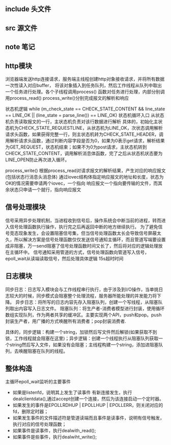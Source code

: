 ## include 头文件 
## src 源文件 
## note 笔记

## http模块
浏览器端发送http连接请求，服务端主线程创建http对象接收请求，并将所有数据一次性读入对应buffer，
将该对象插入到任务队列，然后工作线程从队列中取出一个任务进行处理。各个子线程调用process()
函数对任务进行处理，内部分别调用process_read() process_write()分别完成报文的解析和响应

状态机逻辑
while (m_check_state == CHECK_STATE_CONTENT && line_state == LINE_OK 
                              || (line_state = parse_line()) == LINE_OK)
状态机循环入口
从状态机负责读取报文的一行，主状态机负责对该行数据进行解析
具体的，初始化主状态机为CHECK_STATE_REQUESTLINE，从状态机为LINE_OK，次状态调用解析请求头函数，如果获得完整一行，则主状态机转为CHECK_STATE_HEADER，调用解析请求头函数，通过判断内容字段是否为0，如果为0表示get请求，解析结果为GET_REQUEST，状态机结束；如果不为0为post请求，主状态机转到CHECK_STATE_CONTENT，调用解析消息体函数，完了之后从状态机状态要为LINE_OPEN防止再次进入循环。

process_write()
根据process_read对请求报文的解析结果，产生对应的响应报文(包括状态行消息头消息体)
通过iovec结构体指定响应报文的地址和长度，状态为OK的情况需要申请两个iovec，一个指向
响应报文一个指向要传输的文件，而其余状态只申请一个就行，指向响应报文

## 信号处理模块
信号采用异步处理机制，当进程收到信号后，操作系统会中断当前的进程，转而进入信号处理函数执行操作，执行完之后再返回中断的地方继续执行。
为了避免信号竞态现象发生，会设置阻塞信号集，但当信号处理函数太长会导致信号屏蔽太久，所以解决方案是信号处理函数仅仅发送信号通知主循环，而且管道写端要设置成非阻塞，万一send阻塞了信号处理函数时间又长了，然后将对应的逻辑处理放在主循环中。
信号通知采用管道的方式，信号处理函数向管道写入信号，epoll_wait从读端读取信号，然后处理具体逻辑
15s超时时间

## 日志模块
同步日志：日志写入模块会与工作线程串行执行，由于涉及到I/O操作，当单挑日志较大的时候，同步模式会阻塞整个处理流程，服务器所能处理的并发能力将下降。
异步日志：将所写的日志内容先存入阻塞队列，创建一个写线程，从阻塞队列取出内容写入日志文件。
阻塞队列：将生产者-消费者模型进行封装，使用循环数组实现队列，作为两者共享的缓冲区。主要实现两个API，push和pop。push封装生产者，用广播的方式唤醒所有消费者；pop封装消费者.

具体的，同步逻辑：构建一个string，加锁然后写文件然后解锁(如果获取不到锁，工作线程就会阻塞在这里)；异步逻辑：创建一个线程执行从阻塞队列获取一个string然后写入文件，如果没有会阻塞；主线程构建一个string，添加进阻塞队列，去唤醒阻塞在队列的线程。

## 整体构造
主循环epoll_wait监听的主要事件
- 如果是listenfd，说明其上发生了读事件 有新连接发生，执行dealclientdata(),通过accept创建一个连接，然后为该连接启动一个定时器。
- 如果发生的事件是EPOLLRDHUP | EPOLLHUP | EPOLLERR，则关闭对应的fd，删除定时器；
- 如果发生事件的文件描述符是管道读端而且事件是读事件，说明有信号触发，执行对应的信号处理函数；
- 如果事件是读事件，执行dealwith_read();
- 如果事件是些事件，执行dealwiht_write();